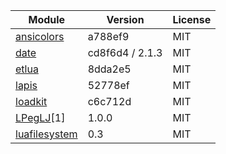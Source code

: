 
Module                                                            | Version         | License
------------------------------------------------------------------|-----------------|---------
[ansicolors](https://github.com/kikito/ansicolors.lua)            | a788ef9         | MIT
[date](https://github.com/Tieske/date)                            | cd8f6d4 / 2.1.3 | MIT
[etlua](https://github.com/leafo/etlua)                           | 8dda2e5         | MIT
[lapis](https://github.com/leafo/lapis)                           | 52778ef         | MIT
[loadkit](https://github.com/leafo/loadkit)                       | c6c712d         | MIT
[LPegLJ](https://github.com/sacek/LPegLJ)[1]                      | 1.0.0           | MIT
[luafilesystem](https://github.com/spacewander/luafilesystem)     | 0.3             | MIT
